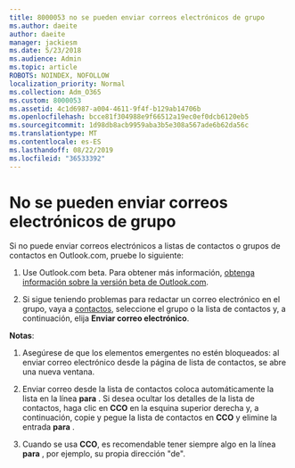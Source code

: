```yaml
---
title: 8000053 no se pueden enviar correos electrónicos de grupo
ms.author: daeite
author: daeite
manager: jackiesm
ms.date: 5/23/2018
ms.audience: Admin
ms.topic: article
ROBOTS: NOINDEX, NOFOLLOW
localization_priority: Normal
ms.collection: Adm_O365
ms.custom: 8000053
ms.assetid: 4c1d6987-a004-4611-9f4f-b129ab14706b
ms.openlocfilehash: bcce81f304988e9f66512a19ec0ef0dcb6120eb5
ms.sourcegitcommit: 1d98db8acb9959aba3b5e308a567ade6b62da56c
ms.translationtype: MT
ms.contentlocale: es-ES
ms.lasthandoff: 08/22/2019
ms.locfileid: "36533392"
---
```

# <a name="unable-to-send-group-emails"></a>No se pueden enviar correos electrónicos de grupo

Si no puede enviar correos electrónicos a listas de contactos o grupos de contactos en Outlook.com, pruebe lo siguiente:
  
1. Use Outlook.com beta. Para obtener más información, [obtenga información sobre la versión beta de Outlook.com](https://support.office.com/article/e2261c7f-d413-4084-8f22-21282f42d8cf).
    
2. Si sigue teniendo problemas para redactar un correo electrónico en el grupo, vaya a [contactos](https://outlook.live.com/people/), seleccione el grupo o la lista de contactos y, a continuación, elija **Enviar correo electrónico**.
    
 **Notas**:
  
1. Asegúrese de que los elementos emergentes no estén bloqueados: al enviar correo electrónico desde la página de lista de contactos, se abre una nueva ventana.
    
2. Enviar correo desde la lista de contactos coloca automáticamente la lista en la línea **para** . Si desea ocultar los detalles de la lista de contactos, haga clic en **CCO** en la esquina superior derecha y, a continuación, copie y pegue la lista de contactos en **CCO** y elimine la entrada **para** . 
    
3. Cuando se usa **CCO**, es recomendable tener siempre algo en la línea **para** , por ejemplo, su propia dirección "de". 
    

